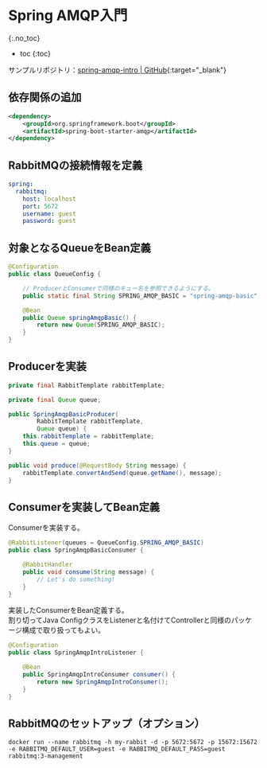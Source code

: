 # Spring AMQP入門
{:.no_toc}

* toc
{:toc}

サンプルリポジトリ：[spring-amqp-intro \| GitHub](https://github.com/hainet50b/spring-gym/tree/main/spring-amqp-gym/spring-amqp-intro){:target="_blank"}

## 依存関係の追加
```xml
<dependency>
    <groupId>org.springframework.boot</groupId>
    <artifactId>spring-boot-starter-amqp</artifactId>
</dependency>
```

## RabbitMQの接続情報を定義
```yaml
spring:
  rabbitmq:
    host: localhost
    port: 5672
    username: guest
    password: guest
```

## 対象となるQueueをBean定義
```java
@Configuration
public class QueueConfig {

    // ProducerとConsumerで同様のキュー名を参照できるようにする。
    public static final String SPRING_AMQP_BASIC = "spring-amqp-basic";

    @Bean
    public Queue springAmqpBasic() {
        return new Queue(SPRING_AMQP_BASIC);
    }
}
```

## Producerを実装
```java
private final RabbitTemplate rabbitTemplate;

private final Queue queue;

public SpringAmqpBasicProducer(
        RabbitTemplate rabbitTemplate,
        Queue queue) {
    this.rabbitTemplate = rabbitTemplate;
    this.queue = queue;
}

public void produce(@RequestBody String message) {
    rabbitTemplate.convertAndSend(queue.getName(), message);
}
```

## Consumerを実装してBean定義
Consumerを実装する。

```java
@RabbitListener(queues = QueueConfig.SPRING_AMQP_BASIC)
public class SpringAmqpBasicConsumer {

    @RabbitHandler
    public void consume(String message) {
        // Let's do something!
    }
}
```

実装したConsumerをBean定義する。  
割り切ってJava ConfigクラスをListenerと名付けてControllerと同様のパッケージ構成で取り扱ってもよい。

```java
@Configuration
public class SpringAmqpIntroListener {

    @Bean
    public SpringAmqpIntroConsumer consumer() {
        return new SpringAmqpIntroConsumer();
    }
}
```

## RabbitMQのセットアップ（オプション）
```shell
docker run --name rabbitmq -h my-rabbit -d -p 5672:5672 -p 15672:15672 -e RABBITMQ_DEFAULT_USER=guest -e RABBITMQ_DEFAULT_PASS=guest rabbitmq:3-management
```

